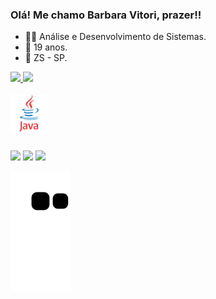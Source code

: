### Olá! Me chamo Barbara Vitori, prazer!!

- 👩‍💻 Análise e Desenvolvimento de Sistemas.
- 👱 19 anos.
- 📍 ZS - SP.

<div>
  <a href="https://beacons.ai/barbarasts">
  <img height="180em" src="https://github-readme-stats.vercel.app/api?username=barbarasts&show_icons=true&theme=synthwave&include_all_commits=true&count_private=true"/>
  <img height="180em" src="https://github-readme-stats.vercel.app/api/top-langs/?username=barbarasts&layout=compact&langs_count=16&theme=synthwave"/>
</div>
  
<div style="display: inline_block"><br>
  <img align="center" alt="Baby-Java" height="60" width="60" src="https://raw.githubusercontent.com/devicons/devicon/master/icons/java/java-original-wordmark.svg">
</div>
  
##
  
<div>
  <a href="https://instagram.com/_poxababy" target="_blank"><img src="https://img.shields.io/badge/-Instagram-%23E4405F?style=for-the-badge&logo=instagram&logoColor=white" target="_blank"></a>
  <a href = "mailto:contato@barbaravitoria.sts@gmail.com"><img src="https://img.shields.io/badge/Gmail-D14836?style=for-the-badge&logo=gmail&logoColor=white" target="_blank"></a>
  <a href="https://www.linkedin.com/in/barbara-vitoria-ab4723235" target="_blank"><img src="https://img.shields.io/badge/-LinkedIn-%230077B5?style=for-the-badge&logo=linkedin&logoColor=white" target="_blank"></a>   
</div>
  
  
![Snake animation](https://github.com/barbarasts/barbarasts/blob/output/github-contribution-grid-snake.svg)
